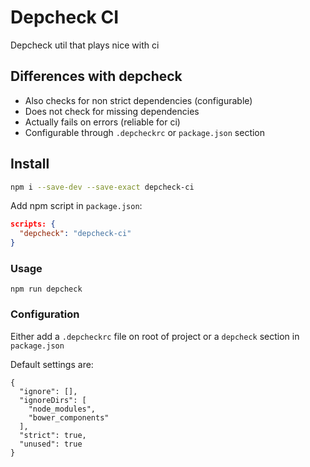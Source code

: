 # Depcheck CI

Depcheck util that plays nice with ci

## Differences with depcheck

- Also checks for non strict dependencies (configurable)
- Does not check for missing dependencies
- Actually fails on errors (reliable for ci)
- Configurable through `.depcheckrc` or `package.json` section

## Install

``` bash
npm i --save-dev --save-exact depcheck-ci
```

Add npm script in `package.json`:

``` json
scripts: {
  "depcheck": "depcheck-ci"
}
```

### Usage

```
npm run depcheck
```

### Configuration

Either add a `.depcheckrc` file on root of project or a `depcheck` section in `package.json`

Default settings are:

```
{
  "ignore": [],
  "ignoreDirs": [
    "node_modules",
    "bower_components"
  ],
  "strict": true,
  "unused": true
}
```
